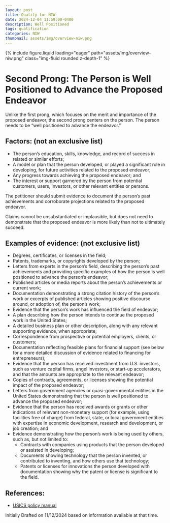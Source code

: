 ```yaml
---
layout: post
title: Qualify for NIW
date: 2024-12-04 11:59:00-0400
description: Well Positioned
tags: qualification
categories: NIW
thumbnail: assets/img/overview-niw.png
---
```


<div class="row mt-3">
    <div class="col-sm mt-3 mt-md-0">
        {% include figure.liquid loading="eager" path="assets/img/overview-niw.png" class="img-fluid rounded z-depth-1" %}
    </div>
</div>

# Second Prong: The Person is Well Positioned to Advance the Proposed Endeavor

Unlike the first prong, which focuses on the merit and importance of the proposed endeavor, the second prong centers on the person. The person needs to be “well positioned to advance the endeavor.”

## Factors: (not an exclusive list)

- The person’s education, skills, knowledge, and record of success in related or similar efforts;
- A model or plan that the person developed, or played a significant role in developing, for future activities related to the proposed endeavor;
- Any progress towards achieving the proposed endeavor; and
- The interest or support garnered by the person from potential customers, users, investors, or other relevant entities or persons.

The petitioner should submit evidence to document the person’s past achievements and corroborate projections related to the proposed endeavor. 

Claims cannot be unsubstantiated or implausible, but does not need to demonstrate that the proposed endeavor is more likely than not to ultimately succeed.

## Examples of evidence: (not exclusive list)

- Degrees, certificates, or licenses in the field;
- Patents, trademarks, or copyrights developed by the person;
- Letters from experts in the person’s field, describing the person’s past achievements and providing specific examples of how the person is well positioned to advance the person’s endeavor;
- Published articles or media reports about the person’s achievements or current work;
- Documentation demonstrating a strong citation history of the person’s work or excerpts of published articles showing positive discourse around, or adoption of, the person’s work;
- Evidence that the person’s work has influenced the field of endeavor;
- A plan describing how the person intends to continue the proposed work in the United States;
- A detailed business plan or other description, along with any relevant supporting evidence, when appropriate;
- Correspondence from prospective or potential employers, clients, or customers;
- Documentation reflecting feasible plans for financial support (see below for a more detailed discussion of evidence related to financing for entrepreneurs);
- Evidence that the person has received investment from U.S. investors, such as venture capital firms, angel investors, or start-up accelerators, and that the amounts are appropriate to the relevant endeavor;
- Copies of contracts, agreements, or licenses showing the potential impact of the proposed endeavor;
- Letters from government agencies or quasi-governmental entities in the United States demonstrating that the person is well positioned to advance the proposed endeavor;
- Evidence that the person has received awards or grants or other indications of relevant non-monetary support (for example, using facilities free of charge) from federal, state, or local government entities with expertise in economic development, research and development, or job creation; and
- Evidence demonstrating how the person’s work is being used by others, such as, but not limited to:
  - Contracts with companies using products that the person developed or assisted in developing;
  - Documents showing technology that the person invented, or contributed to inventing, and how others use that technology;
  - Patents or licenses for innovations the person developed with documentation showing why the patent or license is significant to the field.

## References:

- [USICS policy manual](https://www.uscis.gov/policy-manual/volume-6-part-f-chapter-5)

Initially Drafted on 11/12/2024 based on information available at that time.
